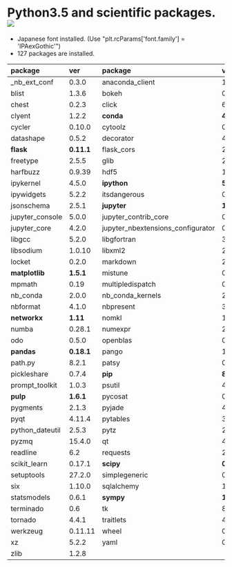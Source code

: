 Python3.5 and scientific packages. [![](https://badge.imagelayers.io/tsutomu7/scientific-python:latest.svg)](https://imagelayers.io/?images=tsutomu7/scientific-python:latest)
======

- Japanese font installed. (Use "plt.rcParams['font.family'] = 'IPAexGothic'")
- 127 packages are installed.

package|ver|package|ver|package|ver
:--|:--|:--|:--|:--|:--
_nb_ext_conf|0.3.0|anaconda_client|1.5.1|blaze|0.10.1
blist|1.3.6|bokeh|0.12.2|cairo|1.12.18
chest|0.2.3|click|6.6|cloudpickle|0.2.1
clyent|1.2.2|**conda**|**4.1.11**|conda_env|2.5.2
cycler|0.10.0|cytoolz|0.8.0|dask|0.11.0
datashape|0.5.2|decorator|4.0.10|entrypoints|0.2.2
**flask**|**0.11.1**|flask_cors|2.1.2|fontconfig|2.11.1
freetype|2.5.5|glib|2.43.0|h5py|2.6.0
harfbuzz|0.9.39|hdf5|1.8.17|heapdict|1.0.0
ipykernel|4.5.0|**ipython**|**5.1.0**|ipython_genutils|0.1.0
ipywidgets|5.2.2|itsdangerous|0.24|jinja2|2.8
jsonschema|2.5.1|**jupyter**|**1.0.0**|jupyter_client|4.4.0
jupyter_console|5.0.0|jupyter_contrib_core|0.3.0|jupyter_contrib_nbextensions|0.2.0
jupyter_core|4.2.0|jupyter_nbextensions_configurator|0.2.2|libffi|3.2.1
libgcc|5.2.0|libgfortran|3.0.0|libpng|1.6.22
libsodium|1.0.10|libxml2|2.9.2|llvmlite|0.13.0
locket|0.2.0|markdown|2.6.6|markupsafe|0.23
**matplotlib**|**1.5.1**|mistune|0.7.3|more_itertools|2.2
mpmath|0.19|multipledispatch|0.4.8|nb_anacondacloud|1.2.0
nb_conda|2.0.0|nb_conda_kernels|2.0.0|nbconvert|4.2.0
nbformat|4.1.0|nbpresent|3.0.2|ncurses|5.9
**networkx**|**1.11**|nomkl|1.0|notebook|4.2.3
numba|0.28.1|numexpr|2.6.1|**numpy**|**1.11.1**
odo|0.5.0|openblas|0.2.14|openssl|1.0.2i
**pandas**|**0.18.1**|pango|1.39.0|partd|0.3.6
path.py|8.2.1|patsy|0.4.1|pexpect|4.0.1
pickleshare|0.7.4|**pip**|**8.1.2**|pixman|0.32.6
prompt_toolkit|1.0.3|psutil|4.3.1|ptyprocess|0.5.1
**pulp**|**1.6.1**|pycosat|0.6.1|pycrypto|2.6.1
pygments|2.1.3|pyjade|4.0.0|pyparsing|2.1.4
pyqt|4.11.4|pytables|3.2.3.1|**python**|**3.5.2**
python_dateutil|2.5.3|pytz|2016.6.1|pyyaml|3.12
pyzmq|15.4.0|qt|4.8.7|qtconsole|4.2.1
readline|6.2|requests|2.11.1|ruamel_yaml|0.11.14
scikit_learn|0.17.1|**scipy**|**0.18.1**|seaborn|0.7.1
setuptools|27.2.0|simplegeneric|0.8.1|sip|4.18
six|1.10.0|sqlalchemy|1.0.13|sqlite|3.13.0
statsmodels|0.6.1|**sympy**|**1.0**|tables|3.2.3.1
terminado|0.6|tk|8.5.18|toolz|0.8.0
tornado|4.4.1|traitlets|4.3.0|wcwidth|0.1.7
werkzeug|0.11.11|wheel|0.29.0|widgetsnbextension|1.2.6
xz|5.2.2|yaml|0.1.6|zeromq|4.1.4
zlib|1.2.8|
